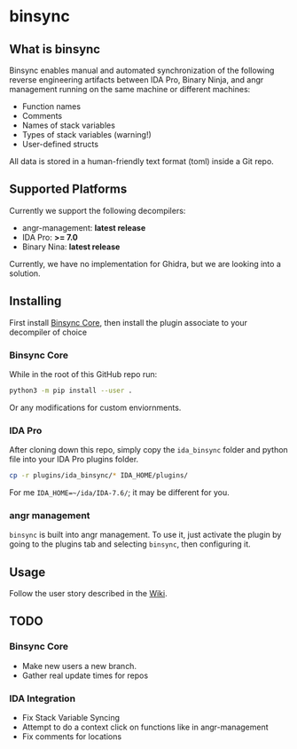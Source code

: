 
# binsync

## What is binsync

Binsync enables manual and automated synchronization of the following reverse engineering artifacts between IDA Pro, Binary Ninja, and angr management running on the same machine or different machines:

- Function names
- Comments
- Names of stack variables
- Types of stack variables (warning!)
- User-defined structs

All data is stored in a human-friendly text format (toml) inside a Git repo.

## Supported Platforms
Currently we support the following decompilers:
- angr-management: **latest release**
- IDA Pro: **>= 7.0**
- Binary Nina: **latest release**

Currently, we have no implementation for Ghidra, but we are looking into a solution.

## Installing

First install [Binsync Core](#binsync-core), then install the plugin associate to your decompiler of choice

### Binsync Core

While in the root of this GitHub repo run:
```bash
python3 -m pip install --user .
```

Or any modifications for custom enviornments.

### IDA Pro
After cloning down this repo, simply copy the `ida_binsync` folder and python file into your IDA Pro plugins folder.
```bash
cp -r plugins/ida_binsync/* IDA_HOME/plugins/
```
For me `IDA_HOME=~/ida/IDA-7.6/`; it may be different for you. 

### angr management
`binsync` is built into angr management. To use it, just activate the plugin by going to the plugins tab and
selecting `binsync`, then configuring it. 

## Usage

Follow the user story described in the [Wiki](https://github.com/angr/binsync/wiki).

## TODO
### Binsync Core
- Make new users a new branch.
- Gather real update times for repos

### IDA Integration
- Fix Stack Variable Syncing
- Attempt to do a context click on functions like in angr-management
- Fix comments for locations 

